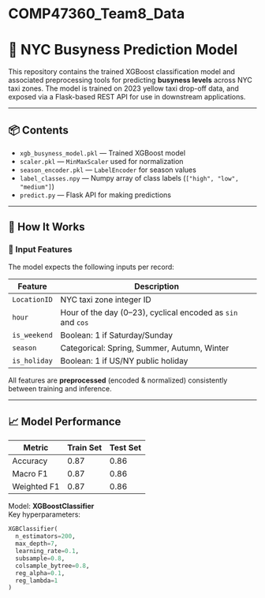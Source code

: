 # COMP47360_Team8_Data
# 🧠 NYC Busyness Prediction Model

This repository contains the trained XGBoost classification model and associated preprocessing tools for predicting **busyness levels** across NYC taxi zones. The model is trained on 2023 yellow taxi drop-off data, and exposed via a Flask-based REST API for use in downstream applications.

---

## 📦 Contents

- `xgb_busyness_model.pkl` — Trained XGBoost model
- `scaler.pkl` — `MinMaxScaler` used for normalization
- `season_encoder.pkl` — `LabelEncoder` for season values
- `label_classes.npy` — Numpy array of class labels (`["high", "low", "medium"]`)
- `predict.py` — Flask API for making predictions


---

## 🚀 How It Works

### 🧩 Input Features

The model expects the following inputs per record:

| Feature          | Description                          |
|------------------|--------------------------------------|
| `LocationID`     | NYC taxi zone integer ID             |
| `hour`           | Hour of the day (0–23), cyclical encoded as `sin` and `cos` |
| `is_weekend`     | Boolean: 1 if Saturday/Sunday        |
| `season`         | Categorical: Spring, Summer, Autumn, Winter |
| `is_holiday`     | Boolean: 1 if US/NY public holiday   |

All features are **preprocessed** (encoded & normalized) consistently between training and inference.

---

## 📈 Model Performance

| Metric        | Train Set | Test Set |
|---------------|-----------|----------|
| Accuracy      | 0.87      | 0.86     |
| Macro F1      | 0.87      | 0.86     |
| Weighted F1   | 0.87      | 0.86     |

Model: **XGBoostClassifier**  
Key hyperparameters:
```python
XGBClassifier(
  n_estimators=200,
  max_depth=7,
  learning_rate=0.1,
  subsample=0.8,
  colsample_bytree=0.8,
  reg_alpha=0.1,
  reg_lambda=1
)
